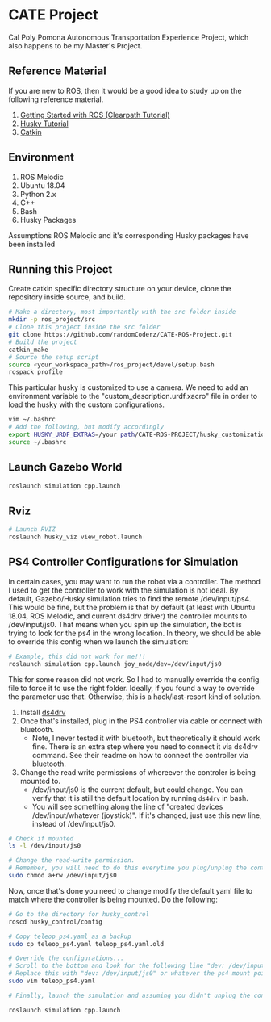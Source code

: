 # CATE Project

Cal Poly Pomona Autonomous Transportation Experience Project, which also happens to be my Master's Project.

## Reference Material

If you are new to ROS, then it would be a good idea to study up on the following reference material.

1. [Getting Started with ROS (Clearpath Tutorial)](http://www.clearpathrobotics.com/assets/guides/kinetic/ros/Getting%20Started%20with%20Ubuntu.html)
2. [Husky Tutorial](http://www.clearpathrobotics.com/assets/guides/kinetic/husky/index.html)
3. [Catkin](http://wiki.ros.org/catkin/workspaces#Source_Space)

## Environment

1. ROS Melodic
2. Ubuntu 18.04
3. Python 2.x
4. C++
5. Bash
6. Husky Packages

Assumptions
ROS Melodic and it's corresponding Husky packages have been installed

## Running this Project

Create catkin specific directory structure on your device, clone the repository inside source, and build.

```bash
# Make a directory, most importantly with the src folder inside
mkdir -p ros_project/src
# Clone this project inside the src folder
git clone https://github.com/randomCoderz/CATE-ROS-Project.git
# Build the project
catkin_make 
# Source the setup script
source <your_workspace_path>/ros_project/devel/setup.bash
rospack profile
```

This particular husky is customized to use a camera. We need to add an environment variable to the "custom_description.urdf.xacro" file in order to load the husky with the custom configurations.

```bash
vim ~/.bashrc
# Add the following, but modify accordingly
export HUSKY_URDF_EXTRAS=/your path/CATE-ROS-PROJECT/husky_customization/husky_custom_descrption/urdf/custom_description.urdf.xacro
source ~/.bashrc
```

## Launch Gazebo World

```bash
roslaunch simulation cpp.launch
```

## Rviz

```bash
# Launch RVIZ
roslaunch husky_viz view_robot.launch
 ```

## PS4 Controller Configurations for Simulation

In certain cases, you may want to run the robot via a controller. The method I used to get the controller to work with the simulation is not ideal. By default, Gazebo/Husky simulation tries to find the remote /dev/input/ps4. This would be fine, but the problem is that by default (at least with Ubuntu 18.04, ROS Melodic, and current ds4drv driver) the controller mounts to /dev/input/js0. That means when you spin up the simulation, the bot is trying to look for the ps4 in the wrong location. In theory, we should be able to override this config when we launch the simulation:

```bash
# Example, this did not work for me!!!
roslaunch simulation cpp.launch joy_node/dev=/dev/input/js0
```

This for some reason did not work. So I had to manually override the config file to force it to use the right folder.
Ideally, if you found a way to override the parameter use that. Otherwise, this is a hack/last-resort kind of solution.

1. Install [ds4drv](https://github.com/chrippa/ds4drv)
2. Once that's installed, plug in the PS4 controller via cable or connect with bluetooth.
    * Note, I never tested it with bluetooth, but theoretically it should work fine. There is an extra step where you need to connect it via ds4drv command. See their readme on how to connect the controller via bluetooth.
3. Change the read write permissions of whereever the controler is being mounted to.
    * /dev/input/js0 is the current default, but could change. You can verify that it is still the default location by running ``` ds4drv ``` in bash.
    * You will see something along the line of "created devices /dev/input/whatever (joystick)". If it's changed, just use this new line, instead of /dev/input/js0.

```bash
# Check if mounted
ls -l /dev/input/js0

# Change the read-write permission. 
# Remember, you will need to do this everytime you plug/unplug the controller!!!
sudo chmod a+rw /dev/input/js0
```

Now, once that's done you need to change modify the default yaml file to match where the controller is being mounted. Do the following:

```bash
# Go to the directory for husky_control
roscd husky_control/config

# Copy teleop_ps4.yaml as a backup
sudo cp teleop_ps4.yaml teleop_ps4.yaml.old

# Override the configurations...
# Scroll to the bottom and look for the following line "dev: /dev/input/ps4"
# Replace this with "dev: /dev/input/js0" or whatever the ps4 mount point is. Then save the file.
sudo vim teleop_ps4.yaml

# Finally, launch the simulation and assuming you didn't unplug the controller (in which case, you'll need to change the read-write permission), things should work. You will not see an error for /dev/input/ps4.

roslaunch simulation cpp.launch
```
